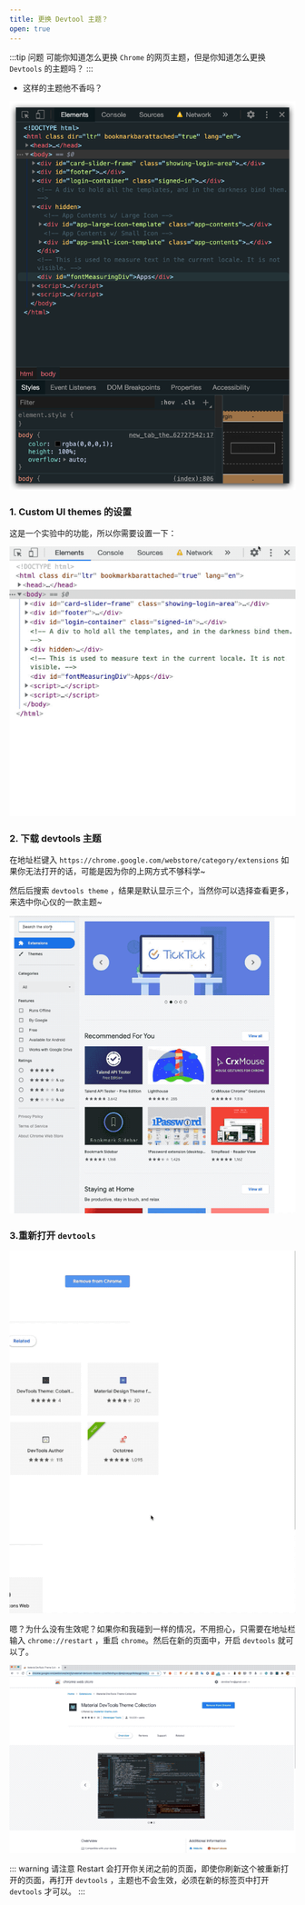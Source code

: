 ```yaml
---
title: 更换 Devtool 主题？
open: true
---
```


:::tip 问题
可能你知道怎么更换 `Chrome` 的网页主题，但是你知道怎么更换 `Devtools` 的主题吗？
:::

- 这样的主题他不香吗？

![](./_static/devtools_theme.png)

### 1. Custom UI themes 的设置

这是一个实验中的功能，所以你需要设置一下：

![](./_static/customThemeSetting.gif)


### 2. 下载 devtools 主题

在地址栏键入 `https://chrome.google.com/webstore/category/extensions` 如果你无法打开的话，可能是因为你的上网方式不够科学~

然后后搜索 `devtools theme` ，结果是默认显示三个，当然你可以选择查看更多，来选中你心仪的一款主题~

![](./_static/get_themes.gif)

### 3.重新打开 `devtools`

![](./_static/reopen_devtools.gif)

嗯？为什么没有生效呢？如果你和我碰到一样的情况，不用担心，只需要在地址栏输入 `chrome://restart` ，重启 `chrome`。然后在新的页面中，开启 `devtools` 就可以了。

![](./_static/custom_theme_Restart.gif)

::: warning 请注意
Restart 会打开你关闭之前的页面，即使你刷新这个被重新打开的页面，再打开 `devtools` ，主题也不会生效，必须在新的标签页中打开 `devtools` 才可以。
:::